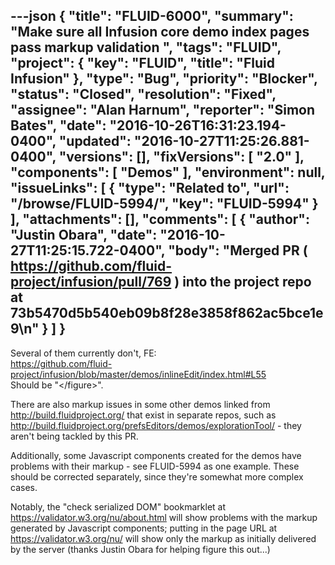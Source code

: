 ---json
{
  "title": "FLUID-6000",
  "summary": "Make sure all Infusion core demo index pages pass markup validation ",
  "tags": "FLUID",
  "project": {
    "key": "FLUID",
    "title": "Fluid Infusion"
  },
  "type": "Bug",
  "priority": "Blocker",
  "status": "Closed",
  "resolution": "Fixed",
  "assignee": "Alan Harnum",
  "reporter": "Simon Bates",
  "date": "2016-10-26T16:31:23.194-0400",
  "updated": "2016-10-27T11:25:26.881-0400",
  "versions": [],
  "fixVersions": [
    "2.0"
  ],
  "components": [
    "Demos"
  ],
  "environment": null,
  "issueLinks": [
    {
      "type": "Related to",
      "url": "/browse/FLUID-5994/",
      "key": "FLUID-5994"
    }
  ],
  "attachments": [],
  "comments": [
    {
      "author": "Justin Obara",
      "date": "2016-10-27T11:25:15.722-0400",
      "body": "Merged PR ( <https://github.com/fluid-project/infusion/pull/769> ) into the project repo at 73b5470d5b540eb09b8f28e3858f862ac5bce1e9\n"
    }
  ]
}
---
Several of them currently don't, FE:\
<https://github.com/fluid-project/infusion/blob/master/demos/inlineEdit/index.html#L55>\
Should be "\</figure>".

There are also markup issues in some other demos linked from <http://build.fluidproject.org/> that exist in separate repos, such as  <http://build.fluidproject.org/prefsEditors/demos/explorationTool/> - they aren't being tackled by this PR.

Additionally, some Javascript components created for the demos have problems with their markup - see FLUID-5994 as one example. These should be corrected separately, since they're somewhat more complex cases.

Notably, the "check serialized DOM" bookmarklet at <https://validator.w3.org/nu/about.html> will show problems with the markup generated by Javascript components; putting in the page URL at <https://validator.w3.org/nu/> will show only the markup as initially delivered by the server (thanks Justin Obara for helping figure this out...)

        